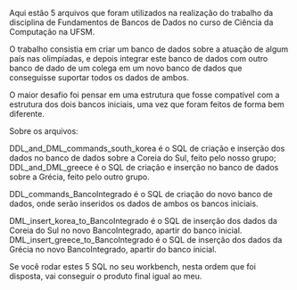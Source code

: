 Aqui estão 5 arquivos que foram utilizados na realização do trabalho da disciplina de Fundamentos de Bancos de Dados no curso de Ciência da Computação na UFSM.

O trabalho consistia em criar um banco de dados sobre a atuação de algum país nas olimpíadas, e depois integrar este banco de dados com outro banco de dado de um colega em um novo banco de dados que conseguisse suportar todos os dados de ambos.

O maior desafio foi pensar em uma estrutura que fosse compatível com a estrutura dos dois bancos iniciais, uma vez que foram feitos de forma bem diferente.


Sobre os arquivos:

DDL_and_DML_commands_south_korea é o SQL de criação e inserção dos dados no banco de dados sobre a Coreia do Sul, feito pelo nosso grupo; 
DDL_and_DML_greece é o SQL de criação e inserção no banco de dados sobre a Grécia, feito pelo outro grupo.

DDL_commands_BancoIntegrado é o SQL de criação do novo banco de dados, onde serão inseridos os dados de ambos os bancos iniciais.

DML_insert_korea_to_BancoIntegrado é o SQL de inserção dos dados da Coreia do Sul no novo BancoIntegrado, apartir do banco inicial.
DML_insert_greece_to_BancoIntegrado é o SQL de inserção dos dados da Grécia no novo BancoIntegrado, apartir do banco inicial.




Se você rodar estes 5 SQL no seu workbench, nesta ordem que foi disposta, vai conseguir o produto final igual ao meu.


